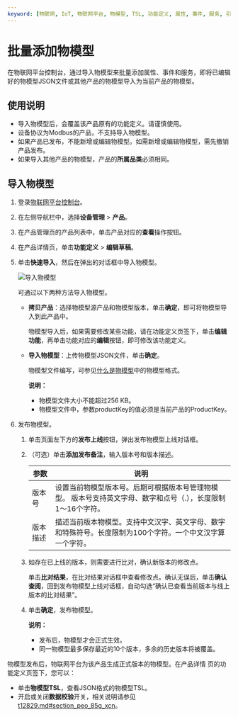 ```yaml
---
keyword: [物联网, IoT, 物联网平台, 物模型, TSL, 功能定义, 属性, 事件, 服务, 引用物模型, 导入物模型, JSON]
---
```


# 批量添加物模型

在物联网平台控制台，通过导入物模型来批量添加属性、事件和服务，即将已编辑好的物模型JSON文件或其他产品的物模型导入为当前产品的物模型。

## 使用说明

-   导入物模型后，会覆盖该产品原有的功能定义。请谨慎使用。
-   设备协议为Modbus的产品，不支持导入物模型。
-   如果产品已发布，不能新增或编辑物模型。如需新增或编辑物模型，需先撤销产品发布。
-   如果导入其他产品的物模型，产品的**所属品类**必须相同。

## 导入物模型

1.  登录[物联网平台控制台](http://iot.console.aliyun.com/)。

2.  在左侧导航栏中，选择**设备管理** \> **产品**。

3.  在产品管理页的产品列表中，单击产品对应的**查看**操作按钮。

4.  在产品详情页，单击**功能定义** \> **编辑草稿**。

5.  单击**快速导入**，然后在弹出的对话框中导入物模型。

    ![导入物模型](https://static-aliyun-doc.oss-cn-hangzhou.aliyuncs.com/assets/img/zh-CN/4186549951/p86909.png)

    可通过以下两种方法导入物模型。

    -   **拷贝产品**：选择物模型源产品和物模型版本，单击**确定**，即可将物模型导入到此产品中。

        物模型导入后，如果需要修改某些功能，请在功能定义页签下，单击**编辑功能**，再单击功能对应的**编辑**按钮，即可修改该功能定义。

    -   **导入物模型**：上传物模型JSON文件，单击**确定**。

        物模型文件编写，可参见[什么是物模型](/intl.zh-CN/设备管理/物模型/什么是物模型.md)中的物模型格式。

        **说明：**

        -   物模型文件大小不能超过256 KB。
        -   物模型文件中，参数productKey的值必须是当前产品的ProductKey。
6.  发布物模型。

    1.  单击页面左下方的**发布上线**按钮，弹出发布物模型上线对话框。

    2.  （可选）单击**添加发布备注**，输入版本号和版本描述。

        |参数|说明|
        |--|--|
        |版本号|设置当前物模型版本号。后期可根据版本号管理物模型。 版本号支持英文字母、数字和点号（.），长度限制1～16个字符。 |
        |版本描述|描述当前版本物模型。支持中文汉字、英文字母、数字和特殊符号。长度限制为100个字符。一个中文汉字算一个字符。|

    3.  如存在已上线的版本，则需要进行比对，确认新版本的修改点。

        单击**比对结果**，在比对结果对话框中查看修改点。确认无误后，单击**确认查阅**，回到发布物模型上线对话框，自动勾选“确认已查看当前版本与线上版本的比对结果”。

    4.  单击**确定**，发布物模型。

        **说明：**

        -   发布后，物模型才会正式生效。
        -   同一物模型最多保存最近的10个版本，多余的历史版本将被覆盖。

物模型发布后，物联网平台为该产品生成正式版本的物模型。在产品详情 页的功能定义页签下，您可以：

-   单击**物模型TSL**，查看JSON格式的物模型TSL。
-   开启或关闭**数据校验**开关，相关说明请参见[t12829.md\#section\_peo\_85g\_xcn](/intl.zh-CN/设备管理/物模型/什么是物模型.md)。

